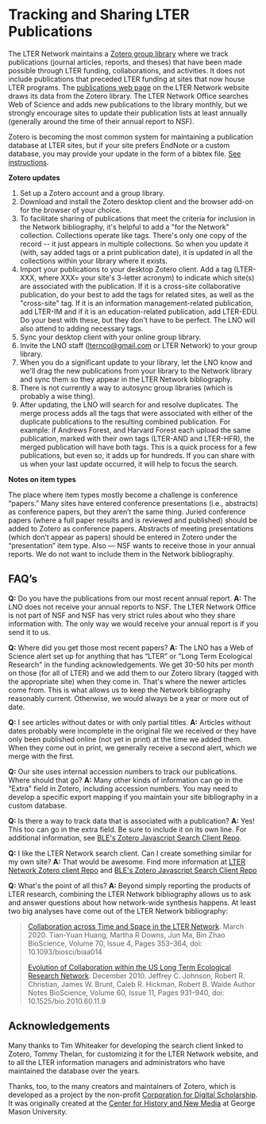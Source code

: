 # Tracking and Sharing LTER Publications #

The LTER Network maintains a [Zotero group library](https://www.zotero.org/groups/2055673/lter_network/library) where we track publications (journal articles, reports, and theses) that have been made possible through LTER funding, collaborations, and activities. It does not include publications that preceded LTER funding at sites that now house LTER programs. The [publications web page](https://lternet.edu/bibliography/) on the LTER Network website draws its data from the Zotero library. The LTER Network Office searches Web of Science and adds new publications to the library monthly, but we strongly encourage sites to update their publication lists at least annually (generally around the time of their annual report to NSF). 

Zotero is becoming the most common system for maintaining a publication database at LTER sites, but if your site prefers EndNote or a custom database, you may provide your update in the form of a bibtex file. [See instructions](https://lter.github.io/im-manual/bibtex).

**Zotero updates** 

1. Set up a Zotero account and a group library.
2. Download and install the Zotero desktop client and the browser add-on for the browser of your choice. 
3. To facilitate sharing of publications that meet the criteria for inclusion in the Network bibliography, it's helpful to add a "for the Network" collection. Collections operate like tags. There's only one copy of the record -- it just appears in multiple collections. So when you update it (with, say added tags or a print publication date), it is updated in all the collections within your library where it exists.
4. Import your publications to your desktop Zotero client. Add a tag (LTER-XXX, where XXX= your site's 3-letter acronym) to indicate which site(s) are associated with the publication. If it is a cross-site collaborative publication, do your best to add the tags for related sites, as well as the "cross-site" tag. If it is an information management-related publication, add LTER-IM and if it is an education-related publication, add LTER-EDU. Do your best with these, but they don't have to be perfect. The LNO will also attend to adding necessary tags.
5. Sync your desktop client with your online group library.
6. Invite the LNO staff (lternco@gmail.com or LTER Network) to your group library.
7. When you do a significant update to your library, let the LNO know and we'll drag the new publications from your library to the Network library and sync them so they appear in the LTER Network bibliography.
8. There is not currently a way to autosync group libraries (which is probably a wise thing).
9. After updating, the LNO will search for and resolve duplicates. The merge process adds all the tags that were associated with either of the duplicate publications to the resulting combined publication. For example: if Andrews Forest, and Harvard Forest each upload the same publication, marked with their own tags (LTER-AND and LTER-HFR), the merged publication will have both tags. This is a quick process for a few publications, but even so, it adds up for hundreds. If you can share with us when your last update occurred, it will help to focus the search.

**Notes on item types**

The place where item types mostly become a challenge is conference “papers.”  Many sites have entered conference presentations (i.e., abstracts) as conference papers, but they aren’t the same thing. Juried conference papers (where a full paper results and is reviewed and published) should be added to Zotero as conference papers.  Abstracts of meeting presentations (which don’t appear as papers) should be entered in Zotero under the  “presentation” item type. Also — NSF wants to receive those in your annual reports.   We do not want to include them in the Network bibliography.

## FAQ’s ##

**Q:** Do you have the publications from our most recent annual report.
**A:** The LNO does not receive your annual reports to NSF. The LTER Network Office is not part of NSF and NSF has very strict rules about who they share information with. The only way we would receive your annual report is if you send it to us. 

**Q:** Where did you get those most recent papers?
**A:** The LNO has a Web of Science alert set up for anything that has “LTER” or "Long Term Ecological Research" in the funding acknowledgements. We get 30-50 hits per month on those (for all of LTER) and we add them to our Zotero library (tagged with the appropriate site) when they come in. That's where the newer articles come from. This is what allows us to keep the Network bibliography reasonably current. Otherwise, we would always be a year or more out of date.

**Q:** I see articles without dates or with only partial titles.
**A:** Articles without dates probably were incomplete in the original file we received or they have only been published online (not yet in print) at the time we added them. When they come out in print, we generally receive a second alert, which we merge with the first. 

**Q:** Our site uses internal accession numbers to track our publications. Where should that go?
**A:** Many other kinds of information can go in the "Extra" field in Zotero, including accession numbers. You may need to develop a specific export mapping if you maintain your site bibliography in a custom database. 

**Q:** Is there a way to track data that is associated with a publication?
**A:** Yes! This too can go in the extra field. Be sure to include it on its own line. For additional information, see [BLE's Zotero Javascript Search Client Repo](https://github.com/BLE-LTER/Zotero-JavaScript-Search-Client).

**Q:** I like the LTER Network search client. Can I create something similar for my own site?
**A:** That would be awesome. Find more information at [LTER Network Zotero client Repo](https://github.com/lter/Zotero-JavaScript-Search-Client) and [BLE's Zotero Javascript Search Client Repo](https://github.com/BLE-LTER/Zotero-JavaScript-Search-Client)

**Q:** What's the point of all this?
**A:** Beyond simply reporting the products of LTER research, combining the LTER Network bibliography allows us to ask and answer questions about how network-wide synthesis happens. At least two big analyses have come out of the LTER Network bibliography:

> [Collaboration across Time and Space in the LTER Network](https://doi.org/10.1093/biosci/biaa014). March 2020.
> Tian-Yuan Huang, Martha R Downs, Jun Ma, Bin Zhao
> BioScience, Volume 70, Issue 4, Pages 353–364, doi: 10.1093/biosci/biaa014
> 
> [Evolution of Collaboration within the US Long Term Ecological Research Network](https://doi.org/10.1525/bio.2010.60.11.9). December 2010. 
> Jeffrey C. Johnson, Robert R. Christian, James W. Brunt, Caleb R. Hickman, Robert B. Waide Author Notes
> BioScience, Volume 60, Issue 11, Pages 931–940, doi: 10.1525/bio.2010.60.11.9

## Acknowledgements ##
Many thanks to Tim Whiteaker for developing the search client linked to Zotero, Tommy Thelan, for customizing it for the LTER Network website, and to all the LTER information managers and administrators who have maintained the database over the years.

Thanks, too, to the many creators and maintainers of Zotero, which is developed as a project by the non-profit [Corporation for Digital Scholarship](http://digitalscholar.org/). It was originally created at the [Center for History and New Media](https://en.wikipedia.org/wiki/Center_for_History_and_New_Media) at George Mason University.

